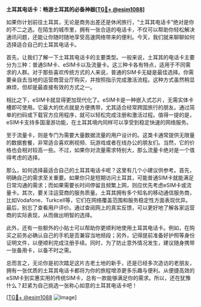 **土耳其电话卡：畅游土耳其的必备神器[[TG💪+ @esim1088](https://t.me/s/esim1088)]**

如果你计划前往土耳其，无论是商务出差还是休闲旅行，“土耳其电话卡”绝对是你的不二之选。在陌生的城市里，拥有一张合适的电话卡，不仅可以帮助你轻松解决通讯问题，还能让你随时随地享受高速网络带来的便利。今天，我们就来聊聊如何选择适合自己的土耳其电话卡。

首先，让我们了解一下土耳其电话卡的主要类型。一般来说，土耳其的电话卡主要分为三种：普通SIM卡、eSIM卡以及流量卡。这三种卡各有特点，适用于不同需求的人群。对于那些喜欢传统方式的人来说，普通的SIM卡无疑是最佳选择。你需要亲自去当地的运营商营业厅购买，并按照指示完成激活流程。这种方式虽然稍显麻烦，但却是最直接有效的方式之一。

相比之下，eSIM卡就显得更加现代化了。eSIM卡是一种嵌入式芯片，无需实体卡槽即可使用。它最大的优点就是方便携带，尤其适合经常跨国旅行的朋友。通过简单的扫码或下载官方应用程序，就可以轻松完成注册和激活过程。值得一提的是，eSIM卡支持多国漫游功能，在土耳其境内同样可以享受到稳定快速的网络服务。

至于流量卡，则是专门为需要大量数据流量的用户设计的。这类卡通常提供无限量的数据套餐，非常适合喜欢刷视频、玩游戏或者在线办公的朋友们。当然，它的价格也会相对较高一些。不过，如果你对流量需求特别大，那么流量卡绝对是一个值得考虑的选择。

那么，如何选择最适合自己的土耳其电话卡呢？这里有几个小建议供参考。首先，明确自己的需求至关重要。如果你只是短期访问土耳其，可能普通SIM卡就能满足日常沟通的需求；而如果需要长时间停留且频繁上网，则应优先考虑eSIM卡或流量卡。其次，要关注运营商的服务质量。土耳其拥有多个知名的移动通信服务商，比如Vodafone、Turkcell等，它们在网络覆盖范围和服务稳定性方面表现优异。最后，别忘了查看用户评价。通过查阅网上的真实反馈，可以更好地了解各家运营商的实际表现，从而做出明智的选择。

此外，还有一些额外的小贴士可以帮助你更顺利地使用土耳其电话卡。例如，在购买之前务必确认自己的手机是否兼容当地频段；另外，记得提前准备好护照等身份证明文件，以便顺利完成注册手续。同时，为了防止意外情况发生，建议随身携带一张备用卡，以备不时之需。

总而言之，无论你是初次踏足这片古老土地的新手，还是已经多次造访的老朋友，拥有一张优质的土耳其电话卡都将为你的旅程增添更多乐趣与便利。从便捷高效的eSIM卡到实惠实用的传统SIM卡，总有一款能够满足你的需求。所以，还在犹豫什么？赶紧为自己挑选一张称心如意的土耳其电话卡吧！

[[TG💪+ @esim1088](https://t.me/s/esim1088) ![Image](https://i.postimg.cc/4NQfJmqS/Snipaste-2025-05-13-00-14-12.png)]
